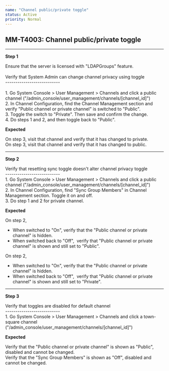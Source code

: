 ```yaml
---
name: "Channel public/private toggle"
status: Active
priority: Normal
---
```


## MM-T4003: Channel public/private toggle

---

**Step 1**

Ensure that the server is licensed with "LDAPGroups" feature.\
\
Verify that System Admin can change channel privacy using toggle\
\---------------------------\
\
1\. Go System Console > User Management > Channels and click a public channel ("/admin\_console/user\_management/channels/\[channel\_id]")\
2\. In Channel Configuration, find the Channel Management section and verify "Public channel or private channel" is switched to "Public".\
3\. Toggle the switch to "Private". Then save and confirm the change.\
4\. Do steps 1 and 2, and then toggle back to "Public".

**Expected**

On step 3, visit that channel and verify that it has changed to private.\
On step 3, visit that channel and verify that it has changed to public.

---

**Step 2**

Verify that resetting sync toggle doesn't alter channel privacy toggle\
\---------------------------\
1\. Go System Console > User Management > Channels and click a public channel ("/admin\_console/user\_management/channels/\[channel\_id]")\
2\. In Channel Configuration, find "Sync Group Members" in Channel Management section. Toggle it on and off.\
3\. Do step 1 and 2 for private channel.

**Expected**

On step 2,

- When switched to "On", verify that the "Public channel or private channel" is hidden.
- When switched back to "Off",  verify that "Public channel or private channel" is shown and still set to "Public".

On step 2,

- When switched to "On", verify that the "Public channel or private channel" is hidden.
- When switched back to "Off",  verify that "Public channel or private channel" is shown and still set to "Private".

---

**Step 3**

Verify that toggles are disabled for default channel\
\---------------------------\
1\. Go System Console > User Management > Channels and click a town-square channel ("/admin\_console/user\_management/channels/\[channel\_id]")

**Expected**

Verify that the "Public channel or private channel" is shown as "Public", disabled and cannot be changed.\
Verify that the "Sync Group Members" is shown as "Off", disabled and cannot be changed.
